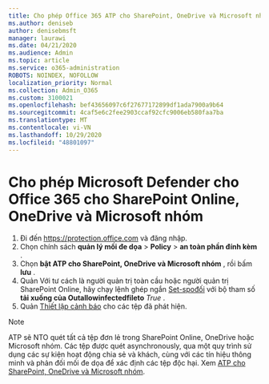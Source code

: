 ```yaml
---
title: Cho phép Office 365 ATP cho SharePoint, OneDrive và Microsoft nhóm
ms.author: deniseb
author: denisebmsft
manager: laurawi
ms.date: 04/21/2020
ms.audience: Admin
ms.topic: article
ms.service: o365-administration
ROBOTS: NOINDEX, NOFOLLOW
localization_priority: Normal
ms.collection: Admin_O365
ms.custom: 3100021
ms.openlocfilehash: bef43656097c6f27677172899df1ada7900a9b64
ms.sourcegitcommit: 4caf5e6c2fee2903ccaf92cfc9006eb580faa7ba
ms.translationtype: MT
ms.contentlocale: vi-VN
ms.lasthandoff: 10/29/2020
ms.locfileid: "48801097"
---
```

# <a name="enable-microsoft-defender-for-office-365-for-sharepoint-online-onedrive-and-microsoft-teams"></a>Cho phép Microsoft Defender cho Office 365 cho SharePoint Online, OneDrive và Microsoft nhóm

1. Đi đến https://protection.office.com và đăng nhập.
2. Chọn chính sách **quản lý mối đe dọa**  >  **Policy**  >  **an toàn phần đính kèm** .
3. Chọn **bật ATP cho SharePoint, OneDrive và Microsoft nhóm** , rồi bấm **lưu** .
4. Quản Với tư cách là người quản trị toàn cầu hoặc người quản trị SharePoint Online, hãy chạy lệnh ghép ngắn [Set-spođối](https://docs.microsoft.com/powershell/module/sharepoint-online/Set-SPOTenant?view=sharepoint-ps) với bộ tham số **tải xuống của Outallowinfectedfileto** *True* .
5. Quản [Thiết lập cảnh báo](https://docs.microsoft.com/microsoft-365/security/office-365-security/turn-on-atp-for-spo-odb-and-teams#set-up-alerts-for-detected-files) cho các tệp đã phát hiện.

> [!NOTE]
> ATP sẽ NTO quét tất cả tệp đơn lẻ trong SharePoint Online, OneDrive hoặc Microsoft nhóm. Các tệp được quét asynchronously, qua một quy trình sử dụng các sự kiện hoạt động chia sẻ và khách, cùng với các tín hiệu thông minh và phản đối mối đe dọa để xác định các tệp độc hại. Xem [ATP cho SharePoint, OneDrive và Microsoft nhóm](https://docs.microsoft.com/microsoft-365/security/office-365-security/atp-for-spo-odb-and-teams).